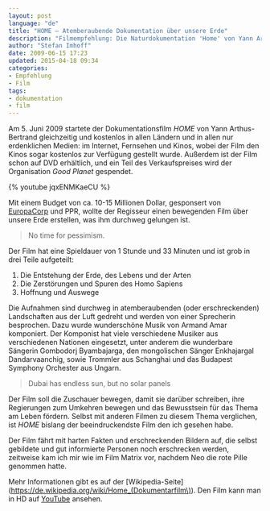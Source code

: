 ```yaml
---
layout: post
language: "de"
title: "HOME – Atemberaubende Dokumentation über unsere Erde"
description: "Filmempfehlung: Die Naturdokumentation 'Home' von Yann Arthus-Bertrand KOSTENLOS ansehen. Wunderschöne Luftaufnahmen von der Welt. Die Entstehung der Erde, das Leben, die Zerstörung durch den Menschen und Hoffnung und Auswege."
author: "Stefan Imhoff"
date: 2009-06-15 17:23
updated: 2015-04-18 09:34
categories:
- Empfehlung
- Film
tags:
- dokumentation
- film
---
```


Am 5. Juni 2009 startete der Dokumentationsfilm <cite>HOME</cite> von Yann Arthus-Bertrand gleichzeitig und kostenlos in allen Ländern und in allen nur erdenklichen Medien: im Internet, Fernsehen und Kinos, wobei der Film den Kinos sogar kostenlos zur Verfügung gestellt wurde. Außerdem ist der Film schon auf DVD erhältlich, und ein Teil des Verkaufspreises wird der Organisation <cite>Good Planet</cite> gespendet.

{% youtube jqxENMKaeCU %}

Mit einem Budget von ca. 10-15 Millionen Dollar, gesponsert von [EuropaCorp](http://www.europacorp.com/ "EuropaCorp") und PPR, wollte der Regisseur einen bewegenden Film über unsere Erde erstellen, was ihm durchweg gelungen ist.

<blockquote lang="en" class="pullquote">
<p>No time for pessimism.</p>
</blockquote>

Der Film hat eine Spieldauer von 1 Stunde und 33 Minuten und ist grob in drei Teile aufgeteilt:

1. Die Entstehung der Erde, des Lebens und der Arten
2. Die Zerstörungen und Spuren des Homo Sapiens
3. Hoffnung und Auswege

Die Aufnahmen sind durchweg in atemberaubenden (oder erschreckenden) Landschaften aus der Luft gedreht und werden von einer Sprecherin besprochen. Dazu wurde wunderschöne Musik von Armand Amar komponiert. Der Komponist hat viele verschiedene Musiker aus verschiedenen Nationen eingesetzt, unter anderem die wunderbare Sängerin Gombodorj Byambajarga, den mongolischen Sänger Enkhajargal Dandarvaanchig, sowie   Trommler aus Schanghai und das Budapest Symphony Orchester aus Ungarn.

<blockquote lang="en" class="pullquote">
<p>Dubai has endless sun, but no solar panels</p>
</blockquote>

Der Film soll die Zuschauer bewegen, damit sie darüber schreiben, ihre Regierungen zum Umkehren bewegen und das Bewusstsein für das Thema am Leben fördern. Selbst mit anderen Filmen zu diesem Thema verglichen, ist <cite>HOME</cite> bislang der beeindruckendste Film den ich gesehen habe.

Der Film fährt mit harten Fakten und erschreckenden Bildern auf, die selbst gebildete und gut informierte Personen noch erschrecken werden, zeitweise kam ich mir wie im Film Matrix vor, nachdem Neo die rote Pille genommen hatte.

Mehr Informationen gibt es auf der [Wikipedia-Seite](https://de.wikipedia.org/wiki/Home_(Dokumentarfilm\)). Den Film kann man in HD auf [YouTube](https://www.youtube.com/watch?v=jqxENMKaeCU) ansehen.

